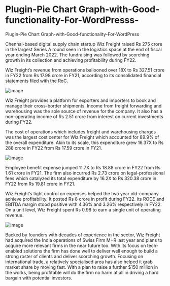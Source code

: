 # Plugin-Pie Chart Graph-with-Good-functionality-For-WordPresss-
Plugin-Pie Chart Graph-with-Good-functionality-For-WordPress 

Chennai-based digital supply chain startup Wiz Freight raised Rs 275 crore in the largest Series A round seen in the logistics space at the end of fiscal year ending March 2022. The fundraising was followed by scorching growth in its collection and achieving profitability during FY22.

Wiz Freight’s revenue from operations ballooned over 18X to Rs 327.51 crore in FY22 from Rs 17.98 crore in FY21, according to its consolidated financial statements filed with the RoC.

![image](https://user-images.githubusercontent.com/124246245/235223402-db769efc-9a47-40fb-b5a2-9436d9458128.png)

Wiz Freight provides a platform for exporters and importers to book and manage their cross-border shipments. Income from freight forwarding and warehousing was the sole source of revenue for the company. It also has a  non-operating income of Rs 2.51 crore from interest on current investments during FY22.

The cost of operations which includes freight and warehousing charges was the largest cost center for Wiz Freight which accounted for 89.9% of the overall expenditure. Akin to its scale, this expenditure grew 16.37X to Rs 288 crore in FY22 from Rs 17.59 crore in FY21.

![image](https://user-images.githubusercontent.com/124246245/235223666-3b210654-5c44-4f86-ae94-57e31a7ed415.png)

Employee benefit expense jumped 11.7X to Rs 18.88 crore in FY22 from Rs 1.61 crore in FY21. The firm also incurred Rs 2.73 crore on legal-professional fees which catalyzed its total expenditure by 16.2X to Rs 320.38 crore in FY22 from Rs 19.81 crore in FY21.

Wiz Freight’s tight control on expenses helped the two year old-company achieve profitability. It posted Rs 8 crore in profit during FY22. Its ROCE and EBITDA margin stood positive with 4.36% and 3.26% respectively in FY22. On a unit level, Wiz Freight spent Rs 0.98 to earn a single unit of operating revenue.

![image](https://user-images.githubusercontent.com/124246245/235223931-9ac191c4-c3f3-46a8-9bc5-add2e0ad0e4d.png)

Backed by founders with decades of experience in the sector, Wiz Freight had acquired the India operations of Swiss Firm M+R last year and plans to acquire more relevant firms in the near future too. With its focus on tech-enabled solutions the firm has done well to deliver well enough to build a strong roster of clients and deliver scorching growth. Focusing on international trade, a relatively specialised area has also helped it grab market share by moving fast.  With a plan to raise a further $150 million in the works, being profitable will do the firm no harm at all in driving a hard bargain with potential investors. 
